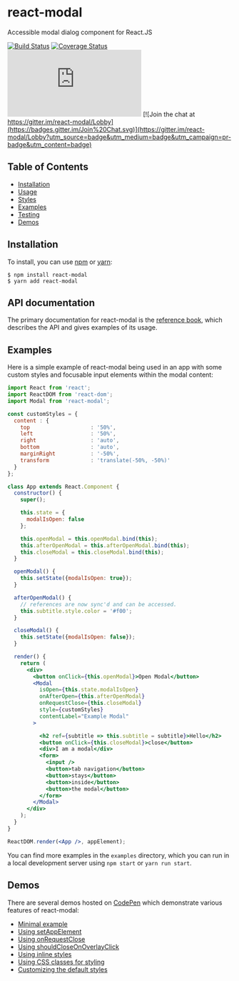 # react-modal

Accessible modal dialog component for React.JS

[![Build Status](https://travis-ci.org/reactjs/react-modal.svg?branch=v1)](https://travis-ci.org/reactjs/react-modal)
[![Coverage Status](https://coveralls.io/repos/github/reactjs/react-modal/badge.svg?branch=master)](https://coveralls.io/github/reactjs/react-modal?branch=master)
![gzip size](http://img.badgesize.io/https://unpkg.com/react-modal/dist/react-modal.min.js?compression=gzip)
[![Join the chat at https://gitter.im/react-modal/Lobby](https://badges.gitter.im/Join%20Chat.svg)](https://gitter.im/react-modal/Lobby?utm_source=badge&utm_medium=badge&utm_campaign=pr-badge&utm_content=badge)

## Table of Contents

* [Installation](#installation)
* [Usage](#usage)
* [Styles](#styles)
* [Examples](#examples)
* [Testing](#testing)
* [Demos](#demos)

## Installation

To install, you can use [npm](https://npmjs.org/) or [yarn](https://yarnpkg.com):


    $ npm install react-modal
    $ yarn add react-modal


## API documentation

The primary documentation for react-modal is the
[reference book](https://reactjs.github.io/react-modal), which describes the API
and gives examples of its usage.

## Examples

Here is a simple example of react-modal being used in an app with some custom
styles and focusable input elements within the modal content:

```jsx
import React from 'react';
import ReactDOM from 'react-dom';
import Modal from 'react-modal';

const customStyles = {
  content : {
    top                   : '50%',
    left                  : '50%',
    right                 : 'auto',
    bottom                : 'auto',
    marginRight           : '-50%',
    transform             : 'translate(-50%, -50%)'
  }
};

class App extends React.Component {
  constructor() {
    super();

    this.state = {
      modalIsOpen: false
    };

    this.openModal = this.openModal.bind(this);
    this.afterOpenModal = this.afterOpenModal.bind(this);
    this.closeModal = this.closeModal.bind(this);
  }

  openModal() {
    this.setState({modalIsOpen: true});
  }

  afterOpenModal() {
    // references are now sync'd and can be accessed.
    this.subtitle.style.color = '#f00';
  }

  closeModal() {
    this.setState({modalIsOpen: false});
  }

  render() {
    return (
      <div>
        <button onClick={this.openModal}>Open Modal</button>
        <Modal
          isOpen={this.state.modalIsOpen}
          onAfterOpen={this.afterOpenModal}
          onRequestClose={this.closeModal}
          style={customStyles}
          contentLabel="Example Modal"
        >

          <h2 ref={subtitle => this.subtitle = subtitle}>Hello</h2>
          <button onClick={this.closeModal}>close</button>
          <div>I am a modal</div>
          <form>
            <input />
            <button>tab navigation</button>
            <button>stays</button>
            <button>inside</button>
            <button>the modal</button>
          </form>
        </Modal>
      </div>
    );
  }
}

ReactDOM.render(<App />, appElement);
```

You can find more examples in the `examples` directory, which you can run in a
local development server using `npm start` or `yarn run start`.

## Demos

There are several demos hosted on [CodePen](https://codepen.io) which
demonstrate various features of react-modal:

* [Minimal example](https://codepen.io/claydiffrient/pen/KNxgav)
* [Using setAppElement](https://codepen.io/claydiffrient/pen/ENegGJ)
* [Using onRequestClose](https://codepen.io/claydiffrient/pen/KNjVBx)
* [Using shouldCloseOnOverlayClick](https://codepen.io/claydiffrient/pen/woLzwo)
* [Using inline styles](https://codepen.io/claydiffrient/pen/ZBmyKz)
* [Using CSS classes for styling](https://codepen.io/claydiffrient/pen/KNjVrG)
* [Customizing the default styles](https://codepen.io/claydiffrient/pen/pNXgqQ)
